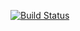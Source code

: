 [![Build Status](https://ci.appveyor.com/api/projects/status/github/anatolov/matchers)](https://ci.appveyor.com/api/projects/status/github/anatolov/clear-functions)